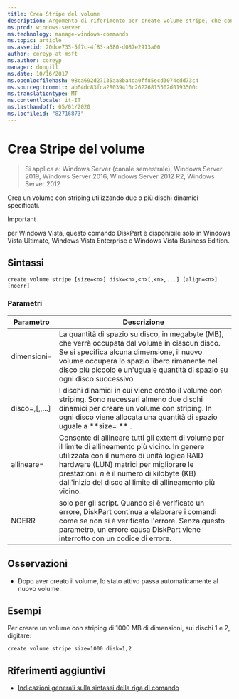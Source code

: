 ```yaml
---
title: Crea Stripe del volume
description: Argomento di riferimento per create volume stripe, che consente di creare un volume con striping utilizzando due o più dischi dinamici specificati.
ms.prod: windows-server
ms.technology: manage-windows-commands
ms.topic: article
ms.assetid: 20dce735-5f7c-4f83-a580-d087e2913a00
author: coreyp-at-msft
ms.author: coreyp
manager: dongill
ms.date: 10/16/2017
ms.openlocfilehash: 98ca692d27135aa8ba4da0ff85ecd3074cdd73c4
ms.sourcegitcommit: ab64dc83fca28039416c26226815502d0193500c
ms.translationtype: MT
ms.contentlocale: it-IT
ms.lasthandoff: 05/01/2020
ms.locfileid: "82716873"
---
```

# <a name="create-volume-stripe"></a>Crea Stripe del volume

> Si applica a: Windows Server (canale semestrale), Windows Server 2019, Windows Server 2016, Windows Server 2012 R2, Windows Server 2012

Crea un volume con striping utilizzando due o più dischi dinamici specificati.  
  
> [!IMPORTANT]  
> per Windows Vista, questo comando DiskPart è disponibile solo in Windows Vista Ultimate, Windows Vista Enterprise e Windows Vista Business Edition.

## <a name="syntax"></a>Sintassi  
  
```  
create volume stripe [size=<n>] disk=<n>,<n>[,<n>,...] [align=<n>] [noerr]  
```  
  
### <a name="parameters"></a>Parametri  
  
|         Parametro         |                                                                                                                            Descrizione                                                                                                                            |
|---------------------------|-------------------------------------------------------------------------------------------------------------------------------------------------------------------------------------------------------------------------------------------------------------------|
|         dimensioni\=<n>         |             La quantità di spazio su disco, in megabyte \(MB\), che verrà occupata dal volume in ciascun disco. Se si specifica alcuna dimensione, il nuovo volume occuperà lo spazio libero rimanente nel disco più piccolo e un'uguale quantità di spazio su ogni disco successivo.             |
| disco\=<n><n>,\[,<n>,...\] |                                  I dischi dinamici in cui viene creato il volume con striping. Sono necessari almeno due dischi dinamici per creare un volume con striping. In ogni disco viene allocata una quantità di spazio uguale a **size\= ** .                                   |
|        allineare\=<n>         | Consente di allineare tutti gli extent di volume per il limite di allineamento più vicino. In genere utilizzata con il numero di unità logica RAID hardware \(LUN\) matrici per migliorare le prestazioni. *n* è il numero di kilobyte \(KB\) dall'inizio del disco al limite di allineamento più vicino. |
|           NOERR           |                               solo per gli script. Quando si è verificato un errore, DiskPart continua a elaborare i comandi come se non si è verificato l'errore. Senza questo parametro, un errore causa DiskPart viene interrotto con un codice di errore.                                |
  
## <a name="remarks"></a>Osservazioni  
  
-   Dopo aver creato il volume, lo stato attivo passa automaticamente al nuovo volume.  
  
## <a name="examples"></a>Esempi  
Per creare un volume con striping di 1000 MB di dimensioni, sui dischi 1 e 2, digitare:  
  
```  
create volume stripe size=1000 disk=1,2  
```  
  
## <a name="additional-references"></a>Riferimenti aggiuntivi  
- [Indicazioni generali sulla sintassi della riga di comando](command-line-syntax-key.md)  
  

  

